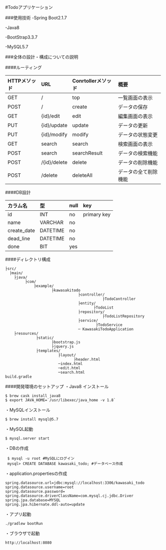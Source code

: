 #Todoアプリケーション

###使用技術
-Spring Boot2.1.7

-Java8

-BootStrap3.3.7

-MySQL5.7

###全体の設計・構成についての説明

####ルーティング

 | HTTPメソッド | URL | Conrtollerメソッド | 概要 |
 |:-----------|:------------|:------------|:--- |
 | GET       |        / |     top     | 一覧画面の表示 |
 | POST    |      / |    create    | データの保存 |
 | GET       |        {id}/edit |     edit     | 編集画面の表示 |
 | PUT         |   {id}/update |      update      | データの更新 |
 | PUT       |       {id}/modify |    modify    | データの状態変更 |
 | GET    |     search |   search    | 検索画面の表示 |
 | POST | search | searchResult | データの検索機能　|
 | POST | /{id}/delete | delete | データの削除機能 |
 | POST | /delete | deleteAll | データの全て削除機能 |


####DB設計

 | カラム名 | 型 | null | key |
 |:-----------|:------------|:------------|:--- |
 | id       |INT|     no     | primary key |
 | name    |VARCHAR|    no    |  |
 | create_date       |DATETIME|     no     |  |
 | dead_line         |   DATETIME |      no      |  |
 | done       |       BIT |    yes    |  |


####ディレクトリ構成

    ├src/
      ├main/   			     
        ├java/
		     ├com/
			     ├example/
				         ├kawasakitodo
						             ├controller/
									            ├TodoController	
									 ├entity/
									        ├TodoList
									 ├repository/
									            ├TodoListRepository	
									 ├service/
									         ├TodoService
								     ─ KawasakiTodoApplication	 
        ├resources/
		          ├static/
				         ├bootstrap.js
						 ├jquery.js
				  ├templates/
				            ├layout/
							       ├header.html
						    ─index.html
							─edit.html
							─search.html
    build.gradle
    
####開発環境のセットアップ
・Java8 インストール
```
$ brew cask install java8 
$ export JAVA_HOME=`/usr/libexec/java_home -v 1.8`
```

・MySQLインストール
```
$ brew install mysql@5.7
```
・MySQL起動
```
$ mysql.server start
```
・DBの作成
```
 $ mysql -u root #MySQLにログイン
 mysql> CREATE DATABASE kawasaki_todo; #データベース作成
```
・application.propertiesの作成
```
spring.datasource.url=jdbc:mysql://localhost:3306/kawasaki_todo
spring.datasource.username=root
spring.datasource.password=
spring.datasource.driverClassName=com.mysql.cj.jdbc.Driver
spring.jpa.database=MYSQL
spring.jpa.hibernate.ddl-auto=update
```
・アプリ起動
```
./gradlew bootRun
```
・ブラウザで起動
```
http://localhost:8080
```
